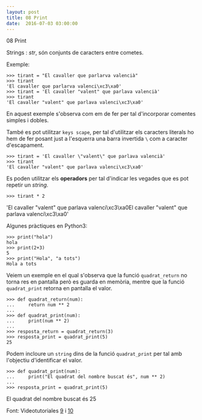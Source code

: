```yaml
---
layout: post
title: 08 Print
date:  2016-07-03 03:00:00
---
```


08 Print

Strings
: *str*, són conjunts de caracters entre cometes.

Exemple:

    >>> tirant = "El cavaller que parlarva valencià"
    >>> tirant
    'El cavaller que parlarva valenci\xc3\xa0'
    >>> tirant = 'El cavaller "valent" que parlava valencià'
    >>> tirant
    'El cavaller "valent" que parlava valenci\xc3\xa0'

En aquest exemple s'observa com em de fer per tal d'incorporar comentes simples i dobles.

També es pot utilitzar `keys scape`, per tal d'utilitzar els caracters literals ho hem de fer posant just a l'esquerra una barra invertida `\` com a caracter d'escapament.

	>>> tirant = 'El cavaller \"valent\" que parlava valencià'
	>>> tirant
	'El cavaller "valent" que parlava valenci\xc3\xa0'

Es poden utilitzar els **operadors** per tal d'indicar les vegades que es pot repetir un *string*.

	>>> tirant * 2
'El cavaller "valent" que parlava valenci\xc3\xa0El cavaller "valent" que parlava valenci\xc3\xa0'

Algunes pràctiques en Python3:

	>>> print("hola")
	hola
	>>> print(2+3)
	5
	>>> print("Hola", "a tots")
	Hola a tots

Veiem un exemple en el qual s'observa que la funció `quadrat_return` no torna res en pantalla però es guarda en memòria, mentre que la funció `quadrat_print` retorna en pantalla el valor.

	>>> def quadrat_return(num):
	...     return num ** 2
	... 
	>>> def quadrat_print(num):
	...     print(num ** 2)
	... 
	>>> resposta_return = quadrat_return(3)
	>>> resposta_print = quadrat_print(5)
	25

Podem incloure un `string` dins de la funció `quadrat_print` per tal amb l'objectiu d'identificar el valor.

	>>> def quadrat_print(num):
	...     print("El quadrat del nombre buscat és", num ** 2)
	... 
	>>> resposta_print = quadrat_print(5)
El quadrat del nombre buscat és 25

Font: Videotutoriales [9](https://www.youtube.com/watch?v=BMzSt14nQZ0&list=PLEtcGQaT56chpYflEjBWRodHJNJN8EKpO&index=10) i [10](https://www.youtube.com/watch?v=LO4rTHTrGl4&index=11&list=PLEtcGQaT56chpYflEjBWRodHJNJN8EKpO)
